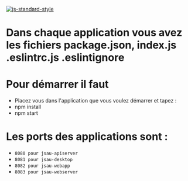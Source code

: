 [![js-standard-style](https://galilee.univ-paris13.fr/wp-content/uploads/logo-Institut-Galilee-UP13.jpg)](https://galilee.univ-paris13.fr/)
# 
# 
# Dans chaque application vous avez les fichiers package.json, index.js .eslintrc.js .eslintignore
# 
# Pour démarrer il faut
- Placez vous dans l'application que vous voulez démarrer et tapez :
- npm install
- npm start

#  
# Les ports des applications sont :
- `8080 pour jsau-apiserver`
- `8081 pour jsau-desktop`
- `8082 pour jsau-webapp`
- `8083 pour jsau-webserver`
